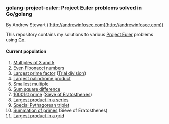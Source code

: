 
### golang-project-euler: Project Euler problems solved in Go/golang

By Andrew Stewart ([http://andrewinfosec.com](http://andrewinfosec.com))

This repository contains my solutions to various
[Project Euler](https://en.wikipedia.org/wiki/Project_Euler) problems using
[Go](http://golang.org).

#### Current population

1. [Multiples of 3 and 5](https://github.com/andrewinfosec/golang-project-euler/blob/master/code/01.go)
2. [Even Fibonacci numbers](https://github.com/andrewinfosec/golang-project-euler/blob/master/code/02.go)
3. [Largest prime factor](https://github.com/andrewinfosec/golang-project-euler/blob/master/code/03.go) ([Trial division](https://en.wikipedia.org/wiki/Trial_division))
4. [Largest palindrome product](https://github.com/andrewinfosec/golang-project-euler/blob/master/code/04.go)
5. [Smallest multiple](https://github.com/andrewinfosec/golang-project-euler/blob/master/code/05.go)
6. [Sum square difference](https://github.com/andrewinfosec/golang-project-euler/blob/master/code/06.go)
7. [10001st prime](https://github.com/andrewinfosec/golang-project-euler/blob/master/code/07.go) ([Sieve of Eratosthenes](https://en.wikipedia.org/wiki/Sieve_of_Eratosthenes))
8. [Largest product in a series](https://github.com/andrewinfosec/golang-project-euler/blob/master/code/08.go)
9. [Special Pythagorean triplet](https://github.com/andrewinfosec/golang-project-euler/blob/master/code/09.go)
10. [Summation of primes](https://github.com/andrewinfosec/golang-project-euler/blob/master/code/10.go) (Sieve of Eratosthenes)
11. [Largest product in a grid](https://github.com/andrewinfosec/golang-project-euler/blob/master/code/11.go)

